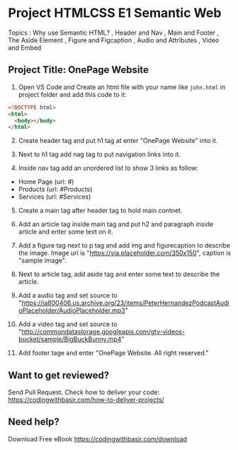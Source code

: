 # Project HTMLCSS E1 Semantic Web

Topics : Why use Semantic HTML?
, Header and Nav
, Main and Footer
, The Aside Element
, Figure and Figcaption
, Audio and Attributes
, Video and Embed

## Project Title: OnePage Website

1. Open VS Code and Create an html file with your name like `john.html` in project folder and add this code to it:

```html
<!DOCTYPE html>
<html>
  <body></body>
</html>
```

2. Create header tag and put h1 tag at enter "OnePage Website" into it.

3. Next to h1 tag add nag tag to put navigation links into it.

4. Inside nav tag add an unordered list to show 3 links as follow:

- Home Page (url: #)
- Products (url: #Products)
- Services (url: #Services)

5. Create a main tag after header tag to hold main contnet.

6. Add an article tag inside main tag and put h2 and paragraph inside article and enter some text on it.

7. Add a figure tag next to p tag and add img and figurecaption to describe the image. Image url is "https://via.placeholder.com/350x150", caption is "sample image".

8. Next to article tag, add aside tag and enter some text to describe the article.

9. Add a audio tag and set source to "https://ia800406.us.archive.org/23/items/PeterHernandezPodcastAudioPlaceholder/AudioPlaceholder.mp3"

10. Add a video tag and set source to "http://commondatastorage.googleapis.com/gtv-videos-bucket/sample/BigBuckBunny.mp4"

11. Add footer tage and enter "OnePage Website. All right reserved."

## Want to get reviewed?

Send Pull Request. Check how to deliver your code: https://codingwithbasir.com/how-to-deliver-projects/

## Need help?

Download Free eBook https://codingwithbasir.com/download
